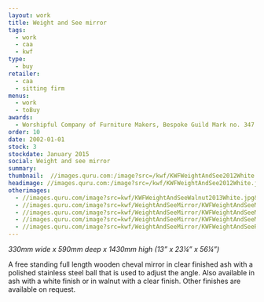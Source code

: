 ```yaml
---
layout: work
title: Weight and See mirror
tags:
  - work
  - caa
  - kwf
type:
  - buy
retailer:
  - caa
  - sitting firm
menus:
  - work
  - toBuy
awards:
  - Worshipful Company of Furniture Makers, Bespoke Guild Mark no. 347
order: 10
date: 2002-01-01
stock: 3
stockdate: January 2015
social: Weight and see mirror
summary:
thumbnail:  //images.quru.com:/image?src=/kwf/KWFWeightAndSee2012White.jpg&width=175&height=175&fill=%23ffffff&left=0.2267&top=0.0333&right=0.853&bottom=0.967&strip=1
headimage: //images.quru.com:/image?src=/kwf/KWFWeightAndSee2012White.jpg&height=350&left=0.2267&top=0.0333&right=0.853&bottom=0.967&strip=1
otherimages:
  - //images.quru.com/image?src=kwf/KWFWeightAndSeeWalnut2013White.jpg&height=175&width=175&fill=auto&strip=1
  - //images.quru.com/image?src=kwf/WeightAndSeeMirror/KWFWeightAndSeeMirrorThreeAshBlueRed.jpg
  - //images.quru.com/image?src=kwf/WeightAndSeeMirror/KWFWeightAndSeeMirrorBackAndFrontTwiceBueAndRed.jpg
  - //images.quru.com/image?src=kwf/WeightAndSeeMirror/KWFWeightAndSeeMirrorBlueStripe.jpg
  - //images.quru.com/image?src=kwf/WeightAndSeeMirror/KWFWeightAndSeeRed.jpg
---
```

*330mm wide x 590mm deep x 1430mm high*
*(13” x 23&frac14;” x 56&frac14;”)*

A free standing full length wooden cheval mirror in clear finished ash with a polished stainless steel ball that is used to adjust the angle.
Also available in ash with a white finish or in walnut with a clear finish. Other finishes are available on request.
